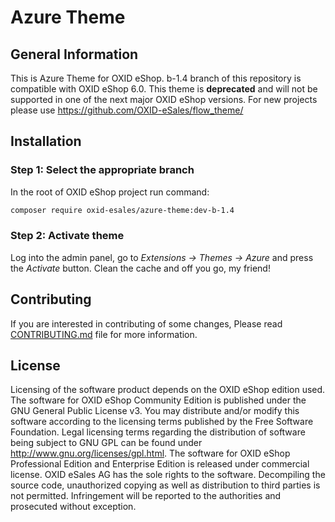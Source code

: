 # Azure Theme

## General Information

This is Azure Theme for OXID eShop. b-1.4 branch of this repository is compatible with OXID eShop 6.0.
This theme is **deprecated** and will not be supported in one of the next major OXID eShop versions. For new projects
please use https://github.com/OXID-eSales/flow_theme/

## Installation

### Step 1: Select the appropriate branch

In the root of OXID eShop project run command:
 
```bash
composer require oxid-esales/azure-theme:dev-b-1.4
```

### Step 2: Activate theme 

Log into the admin panel, go to *Extensions → Themes → Azure* and press the *Activate* button. Clean the cache and off you go, my friend!

## Contributing

If you are interested in contributing of some changes, Please read [CONTRIBUTING.md](CONTRIBUTING.md) file for more information.

## License

Licensing of the software product depends on the OXID eShop edition used. The software for OXID eShop Community Edition is published under the GNU General Public License v3. You may distribute and/or modify this software according to the licensing terms published by the Free Software Foundation. Legal licensing terms regarding the distribution of software being subject to GNU GPL can be found under http://www.gnu.org/licenses/gpl.html. The software for OXID eShop Professional Edition and Enterprise Edition is released under commercial license. OXID eSales AG has the sole rights to the software. Decompiling the source code, unauthorized copying as well as distribution to third parties is not permitted. Infringement will be reported to the authorities and prosecuted without exception.

